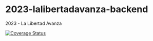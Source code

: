 # 2023-lalibertadavanza-backend
2023 - La Libertad Avanza

[![Coverage Status](https://coveralls.io/repos/github/uca-pid/2023-lalibertadavanza/badge.svg?branch=development)](https://coveralls.io/github/uca-pid/2023-lalibertadavanza?branch=development)